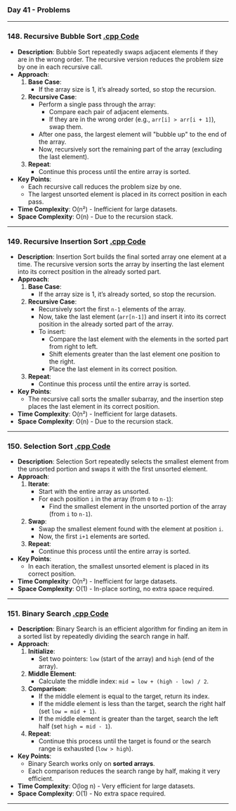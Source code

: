### Day 41 - Problems

---

### 148. **Recursive Bubble Sort** [.cpp Code](./_148_recursive_bubble_sort.cpp)
   - **Description**: Bubble Sort repeatedly swaps adjacent elements if they are in the wrong order. The recursive version reduces the problem size by one in each recursive call.
   - **Approach**:
     1. **Base Case**:
        - If the array size is 1, it’s already sorted, so stop the recursion.
     2. **Recursive Case**:
        - Perform a single pass through the array:
          - Compare each pair of adjacent elements.
          - If they are in the wrong order (e.g., `arr[i] > arr[i + 1]`), swap them.
        - After one pass, the largest element will "bubble up" to the end of the array.
        - Now, recursively sort the remaining part of the array (excluding the last element).
     3. **Repeat**:
        - Continue this process until the entire array is sorted.
   - **Key Points**:
     - Each recursive call reduces the problem size by one.
     - The largest unsorted element is placed in its correct position in each pass.
   - **Time Complexity**: O(n²) - Inefficient for large datasets.
   - **Space Complexity**: O(n) - Due to the recursion stack.

---

### 149. **Recursive Insertion Sort** [.cpp Code](./_149_recursive_insertion_sort.cpp)
   - **Description**: Insertion Sort builds the final sorted array one element at a time. The recursive version sorts the array by inserting the last element into its correct position in the already sorted part.
   - **Approach**:
     1. **Base Case**:
        - If the array size is 1, it’s already sorted, so stop the recursion.
     2. **Recursive Case**:
        - Recursively sort the first `n-1` elements of the array.
        - Now, take the last element (`arr[n-1]`) and insert it into its correct position in the already sorted part of the array.
        - To insert:
          - Compare the last element with the elements in the sorted part from right to left.
          - Shift elements greater than the last element one position to the right.
          - Place the last element in its correct position.
     3. **Repeat**:
        - Continue this process until the entire array is sorted.
   - **Key Points**:
     - The recursive call sorts the smaller subarray, and the insertion step places the last element in its correct position.
   - **Time Complexity**: O(n²) - Inefficient for large datasets.
   - **Space Complexity**: O(n) - Due to the recursion stack.

---

### 150. **Selection Sort** [.cpp Code](./_150_selection_sort.cpp)
   - **Description**: Selection Sort repeatedly selects the smallest element from the unsorted portion and swaps it with the first unsorted element.
   - **Approach**:
     1. **Iterate**:
        - Start with the entire array as unsorted.
        - For each position `i` in the array (from `0` to `n-1`):
          - Find the smallest element in the unsorted portion of the array (from `i` to `n-1`).
     2. **Swap**:
        - Swap the smallest element found with the element at position `i`.
        - Now, the first `i+1` elements are sorted.
     3. **Repeat**:
        - Continue this process until the entire array is sorted.
   - **Key Points**:
     - In each iteration, the smallest unsorted element is placed in its correct position.
   - **Time Complexity**: O(n²) - Inefficient for large datasets.
   - **Space Complexity**: O(1) - In-place sorting, no extra space required.

---

### 151. **Binary Search** [.cpp Code](./_151_binary_search.cpp)
   - **Description**: Binary Search is an efficient algorithm for finding an item in a sorted list by repeatedly dividing the search range in half.
   - **Approach**:
     1. **Initialize**:
        - Set two pointers: `low` (start of the array) and `high` (end of the array).
     2. **Middle Element**:
        - Calculate the middle index: `mid = low + (high - low) / 2`.
     3. **Comparison**:
        - If the middle element is equal to the target, return its index.
        - If the middle element is less than the target, search the right half (set `low = mid + 1`).
        - If the middle element is greater than the target, search the left half (set `high = mid - 1`).
     4. **Repeat**:
        - Continue this process until the target is found or the search range is exhausted (`low > high`).
   - **Key Points**:
     - Binary Search works only on **sorted arrays**.
     - Each comparison reduces the search range by half, making it very efficient.
   - **Time Complexity**: O(log n) - Very efficient for large datasets.
   - **Space Complexity**: O(1) - No extra space required.

---